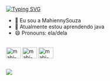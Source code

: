 [![Typing SVG](https://readme-typing-svg.demolab.com?font=Fira+Code&weight=300&size=19&pause=1000&color=FF1BEB&background=FF15DA00&center=true&vCenter=true&width=435&lines=Welcome+to+my+profile✩‧₊˚༘)](https://git.io/typing-svg)
- 👋 Eu sou a MahiennySouza
- 🌱 Atualmente estou aprendendo java
- 😄 Pronouns: ela/dela

<div style="display: inline_block"><br>
<img align="center" alt="mahi-html" height="30" width="40" src="https://icongr.am/devicon/html5-original.svg">
<img align="center" alt="mahi-css3" height="30" width="40" src="https://icongr.am/devicon/css3-original.svg">
<img align="center" alt="mahi-java" height="30" width="40" src="https://icongr.am/devicon/java-original-wordmark.svg">
</div>

##

<div>
  <a href="https://www.linkedin.com/in/mahienny-souza-a87925318" target="_blank"><img src="https://img.shields.io/badge/LinkedIn-0077B5?style=for-the-badge&logo=linkedin&logoColor=white" targe="_blank"></a>
</div>


